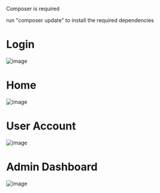 Composer is required

run "composer update" to install the required dependencies

# Login
![image](https://github.com/user-attachments/assets/6ae59021-53db-4cd8-988f-68eeb0d7069e)

# Home
![image](https://github.com/user-attachments/assets/a1193ab6-6173-44ef-a597-157df678d763)

# User Account
![image](https://github.com/user-attachments/assets/9704f124-d399-4e77-ae68-87e85fc185e5)

# Admin Dashboard
![image](https://github.com/user-attachments/assets/c7b05f7b-ca16-438d-8c6a-7dd89941ef24)
